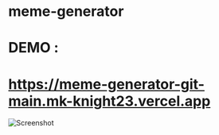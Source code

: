 # meme-generator

# DEMO :
# https://meme-generator-git-main.mk-knight23.vercel.app

![Screenshot](meme1.png)
